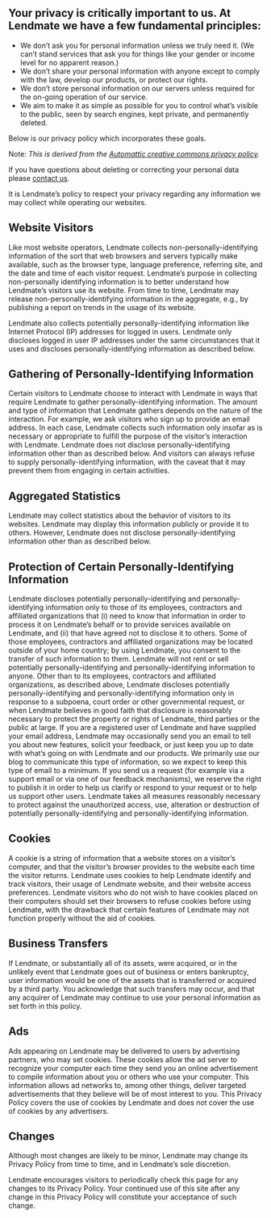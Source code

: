 ## Your privacy is critically important to us. At Lendmate we have a few fundamental principles:

* We don’t ask you for personal information unless we truly need it. (We can’t stand services that ask you for things like your gender or income level for no apparent reason.)
* We don’t share your personal information with anyone except to comply with the law, develop our products, or protect our rights.
* We don’t store personal information on our servers unless required for the on-going operation of our service.
* We aim to make it as simple as possible for you to control what’s visible to the public, seen by search engines, kept private, and permanently deleted.

Below is our privacy policy which incorporates these goals.

Note: *This is derived from the [Automattic creative commons privacy policy](http://automattic.com/privacy/).*

If you have questions about deleting or correcting your personal data please [contact us](/contact).

It is Lendmate’s policy to respect your privacy regarding any information we may collect while operating our websites.

## Website Visitors
Like most website operators, Lendmate collects non-personally-identifying information of the sort that web browsers and servers typically make available, such as the browser type, language preference, referring site, and the date and time of each visitor request. Lendmate’s purpose in collecting non-personally identifying information is to better understand how Lendmate’s visitors use its website. From time to time, Lendmate may release non-personally-identifying information in the aggregate, e.g., by publishing a report on trends in the usage of its website.

Lendmate also collects potentially personally-identifying information like Internet Protocol (IP) addresses for logged in users. Lendmate only discloses logged in user IP addresses under the same circumstances that it uses and discloses personally-identifying information as described below.

## Gathering of Personally-Identifying Information
Certain visitors to Lendmate choose to interact with Lendmate in ways that require Lendmate to gather personally-identifying information. The amount and type of information that Lendmate gathers depends on the nature of the interaction. For example, we ask visitors who sign up to provide an email address. In each case, Lendmate collects such information only insofar as is necessary or appropriate to fulfill the purpose of the visitor’s interaction with Lendmate. Lendmate does not disclose personally-identifying information other than as described below. And visitors can always refuse to supply personally-identifying information, with the caveat that it may prevent them from engaging in certain activities.

## Aggregated Statistics
Lendmate may collect statistics about the behavior of visitors to its websites. Lendmate may display this information publicly or provide it to others. However, Lendmate does not disclose personally-identifying information other than as described below.

## Protection of Certain Personally-Identifying Information
Lendmate discloses potentially personally-identifying and personally-identifying information only to those of its employees, contractors and affiliated organizations that (i) need to know that information in order to process it on Lendmate’s behalf or to provide services available on Lendmate, and (ii) that have agreed not to disclose it to others. Some of those employees, contractors and affiliated organizations may be located outside of your home country; by using Lendmate, you consent to the transfer of such information to them. Lendmate will not rent or sell potentially personally-identifying and personally-identifying information to anyone. Other than to its employees, contractors and affiliated organizations, as described above, Lendmate discloses potentially personally-identifying and personally-identifying information only in response to a subpoena, court order or other governmental request, or when Lendmate believes in good faith that disclosure is reasonably necessary to protect the property or rights of Lendmate, third parties or the public at large. If you are a registered user of Lendmate and have supplied your email address, Lendmate may occasionally send you an email to tell you about new features, solicit your feedback, or just keep you up to date with what’s going on with Lendmate and our products. We primarily use our blog to communicate this type of information, so we expect to keep this type of email to a minimum. If you send us a request (for example via a support email or via one of our feedback mechanisms), we reserve the right to publish it in order to help us clarify or respond to your request or to help us support other users. Lendmate takes all measures reasonably necessary to protect against the unauthorized access, use, alteration or destruction of potentially personally-identifying and personally-identifying information.

## Cookies
A cookie is a string of information that a website stores on a visitor’s computer, and that the visitor’s browser provides to the website each time the visitor returns. Lendmate uses cookies to help Lendmate identify and track visitors, their usage of Lendmate website, and their website access preferences. Lendmate visitors who do not wish to have cookies placed on their computers should set their browsers to refuse cookies before using Lendmate, with the drawback that certain features of Lendmate may not function properly without the aid of cookies.

## Business Transfers
If Lendmate, or substantially all of its assets, were acquired, or in the unlikely event that Lendmate goes out of business or enters bankruptcy, user information would be one of the assets that is transferred or acquired by a third party. You acknowledge that such transfers may occur, and that any acquirer of Lendmate may continue to use your personal information as set forth in this policy.

## Ads
Ads appearing on Lendmate may be delivered to users by advertising partners, who may set cookies. These cookies allow the ad server to recognize your computer each time they send you an online advertisement to compile information about you or others who use your computer. This information allows ad networks to, among other things, deliver targeted advertisements that they believe will be of most interest to you. This Privacy Policy covers the use of cookies by Lendmate and does not cover the use of cookies by any advertisers.

## Changes
Although most changes are likely to be minor, Lendmate may change its Privacy Policy from time to time, and in Lendmate’s sole discretion.

Lendmate encourages visitors to periodically check this page for any changes to its Privacy Policy. Your continued use of this site after any change in this Privacy Policy will constitute your acceptance of such change.